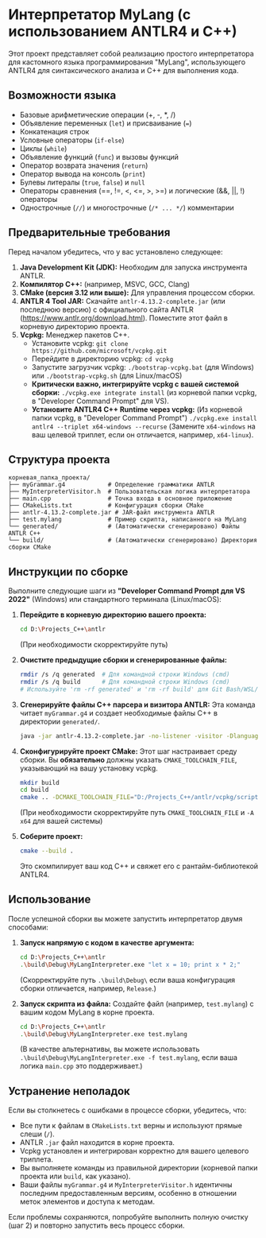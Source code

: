 # Интерпретатор MyLang (с использованием ANTLR4 и C++)

Этот проект представляет собой реализацию простого интерпретатора для кастомного языка программирования "MyLang", использующего ANTLR4 для синтаксического анализа и C++ для выполнения кода.

## Возможности языка

-   Базовые арифметические операции (+, -, *, /)
-   Объявление переменных (`let`) и присваивание (`=`)
-   Конкатенация строк
-   Условные операторы (`if-else`)
-   Циклы (`while`)
-   Объявление функций (`func`) и вызовы функций
-   Оператор возврата значения (`return`)
-   Оператор вывода на консоль (`print`)
-   Булевы литералы (`true`, `false`) и `null`
-   Операторы сравнения (==, !=, <, <=, >, >=) и логические (&&, ||, !) операторы
-   Однострочные (`//`) и многострочные (`/* ... */`) комментарии

## Предварительные требования

Перед началом убедитесь, что у вас установлено следующее:

1.  **Java Development Kit (JDK):** Необходим для запуска инструмента ANTLR.
2.  **Компилятор C++:** (например, MSVC, GCC, Clang)
3.  **CMake (версия 3.12 или выше):** Для управления процессом сборки.
4.  **ANTLR 4 Tool JAR:** Скачайте `antlr-4.13.2-complete.jar` (или последнюю версию) с официального сайта ANTLR (https://www.antlr.org/download.html). Поместите этот файл в корневую директорию проекта.
5.  **Vcpkg:** Менеджер пакетов C++.
    *   Установите vcpkg: `git clone https://github.com/microsoft/vcpkg.git`
    *   Перейдите в директорию vcpkg: `cd vcpkg`
    *   Запустите загрузчик vcpkg: `./bootstrap-vcpkg.bat` (для Windows) или `./bootstrap-vcpkg.sh` (для Linux/macOS)
    *   **Критически важно, интегрируйте vcpkg с вашей системой сборки:** `./vcpkg.exe integrate install` (из корневой папки vcpkg, в "Developer Command Prompt" для VS).
    *   **Установите ANTLR4 C++ Runtime через vcpkg:**
        (Из корневой папки vcpkg, в "Developer Command Prompt")
        `./vcpkg.exe install antlr4 --triplet x64-windows --recurse`
        (Замените `x64-windows` на ваш целевой триплет, если он отличается, например, `x64-linux`).

## Структура проекта

```
корневая_папка_проекта/
├── myGrammar.g4            # Определение грамматики ANTLR
├── MyInterpreterVisitor.h  # Пользовательская логика интерпретатора
├── main.cpp                # Точка входа в основное приложение
├── CMakeLists.txt          # Конфигурация сборки CMake
├── antlr-4.13.2-complete.jar # JAR-файл инструмента ANTLR
├── test.mylang             # Пример скрипта, написанного на MyLang
└── generated/              # (Автоматически сгенерировано) Файлы ANTLR C++
└── build/                  # (Автоматически сгенерировано) Директория сборки CMake
```

## Инструкции по сборке

Выполните следующие шаги из **"Developer Command Prompt для VS 2022"** (Windows) или стандартного терминала (Linux/macOS):

1.  **Перейдите в корневую директорию вашего проекта:**
    ```bash
    cd D:\Projects_C++\antlr 
    ```
    (При необходимости скорректируйте путь)

2.  **Очистите предыдущие сборки и сгенерированные файлы:**
    ```bash
    rmdir /s /q generated  # Для командной строки Windows (cmd)
    rmdir /s /q build      # Для командной строки Windows (cmd)
    # Используйте 'rm -rf generated' и 'rm -rf build' для Git Bash/WSL/Linux/macOS
    ```

3.  **Сгенерируйте файлы C++ парсера и визитора ANTLR:**
    Эта команда читает `myGrammar.g4` и создает необходимые файлы C++ в директории `generated/`.
    ```bash
    java -jar antlr-4.13.2-complete.jar -no-listener -visitor -Dlanguage=Cpp myGrammar.g4 -o generated
    ```

4.  **Сконфигурируйте проект CMake:**
    Этот шаг настраивает среду сборки. Вы **обязательно** должны указать `CMAKE_TOOLCHAIN_FILE`, указывающий на вашу установку vcpkg.
    ```bash
    mkdir build
    cd build
    cmake .. -DCMAKE_TOOLCHAIN_FILE="D:/Projects_C++/antlr/vcpkg/scripts/buildsystems/vcpkg.cmake" -A x64
    ```
    (При необходимости скорректируйте путь `CMAKE_TOOLCHAIN_FILE` и `-A x64` для вашей системы)

5.  **Соберите проект:**
    ```bash
    cmake --build .
    ```
    Это скомпилирует ваш код C++ и свяжет его с рантайм-библиотекой ANTLR4.

## Использование

После успешной сборки вы можете запустить интерпретатор двумя способами:

1.  **Запуск напрямую с кодом в качестве аргумента:**
    ```bash
    cd D:\Projects_C++\antlr
    .\build\Debug\MyLangInterpreter.exe "let x = 10; print x * 2;"
    ```
    (Скорректируйте путь `.\build\Debug\` если ваша конфигурация сборки отличается, например, `Release`.)

2.  **Запуск скрипта из файла:**
    Создайте файл (например, `test.mylang`) с вашим кодом MyLang в корне проекта.
    ```bash
    cd D:\Projects_C++\antlr
    .\build\Debug\MyLangInterpreter.exe test.mylang
    ```
    (В качестве альтернативы, вы можете использовать `.\build\Debug\MyLangInterpreter.exe -f test.mylang`, если ваша логика `main.cpp` это поддерживает.)

## Устранение неполадок

Если вы столкнетесь с ошибками в процессе сборки, убедитесь, что:
*   Все пути к файлам в `CMakeLists.txt` верны и используют прямые слеши (`/`).
*   ANTLR `.jar` файл находится в корне проекта.
*   Vcpkg установлен и интегрирован корректно для вашего целевого триплета.
*   Вы выполняете команды из правильной директории (корневой папки проекта или `build`, как указано).
*   Ваши файлы `myGrammar.g4` и `MyInterpreterVisitor.h` идентичны последним предоставленным версиям, особенно в отношении меток элементов и доступа к методам.

Если проблемы сохраняются, попробуйте выполнить полную очистку (шаг 2) и повторно запустить весь процесс сборки.
```